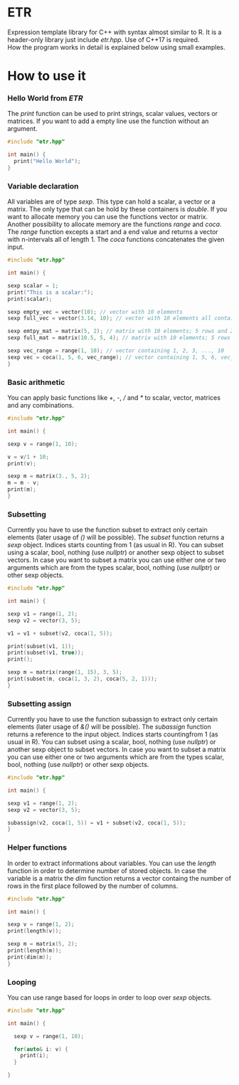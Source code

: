 # ETR

Expression template library for C++ with syntax almost similar to R. It is a header-only library just include *etr.hpp*. Use of C++17 is required. \
How the program works in detail is explained below using small examples. 

# How to use it

### Hello World from *ETR*

The *print* function can be used to print strings, scalar values, vectors or matrices. If you want to add a empty line use the function without an argument. 

```Cpp
#include "etr.hpp"

int main() {
  print("Hello World");
}
```

### Variable declaration

All variables are of type *sexp*. This type can hold a scalar, a vector or a matrix. The only type that can be hold by these containers is *double*. If you want to allocate memory you can use the functions vector or matrix. Another possibility to allocate memory are the functions *range* and *coca*. The *range* function excepts a start and a end value and returns a vector with n-intervals all of length 1. The *coca* functions concatenates the given input. 

```Cpp
#include "etr.hpp"

int main() {

sexp scalar = 1;
print("This is a scalar:");
print(scalar);

sexp empty_vec = vector(10); // vector with 10 elements
sexp full_vec = vector(3.14, 10); // vector with 10 elements all contain 3.14

sexp emtpy_mat = matrix(5, 2); // matrix with 10 elements; 5 rows and 2 cols
sexp full_mat = matrix(10.5, 5, 4); // matrix with 10 elements; 5 rows and 2 cols all contain 10.5

sexp vec_range = range(1, 10); // vector containing 1, 2, 3, ..., 10
sexp vec = coca(1, 5, 6, vec_range); // vector containing 1, 5, 6, vec_range
}
```

### Basic arithmetic

You can apply basic functions like *+*, *-*, */* and *\** to scalar, vector, matrices and any combinations. 

```Cpp
#include "etr.hpp"

int main() {

sexp v = range(1, 10);

v = v/1 + 10;
print(v);

sexp m = matrix(3., 5, 2);
m = m - v;
print(m);
}
```

### Subsetting

Currently you have to use the function subset to extract only certain elements (later usage of *()* will be possible). The *subset* function returns a *sexp* object. Indices starts counting from 1 (as usual in R). You can subset using a scalar, bool, nothing (use *nullptr*) or another sexp object to subset vectors. In case you want to subset a matrix you can use either one or two arguments which are from the types scalar, bool, nothing (use *nullptr*) or other sexp objects. 

```Cpp
#include "etr.hpp"

int main() {

sexp v1 = range(1, 2);
sexp v2 = vector(3, 5);

v1 = v1 + subset(v2, coca(1, 5));

print(subset(v1, 1));
print(subset(v1, true));
print();

sexp m = matrix(range(1, 15), 3, 5);
print(subset(m, coca(1, 3, 2), coca(5, 2, 1)));
}
```

### Subsetting assign

Currently you have to use the function subassign to extract only certain elements (later usage of *&()* will be possible). The *subassign* function returns a reference to the input object. Indices starts countingfrom 1 (as usual in R). You can subset using a scalar, bool, nothing (use *nullptr*) or another sexp object to subset vectors. In case you want to subset a matrix you can use either one or two arguments which are from the types scalar, bool, nothing (use *nullptr*) or other sexp objects. 

```Cpp
#include "etr.hpp"

int main() {

sexp v1 = range(1, 2);
sexp v2 = vector(3, 5);

subassign(v2, coca(1, 5)) = v1 + subset(v2, coca(1, 5));
}
```

### Helper functions

In order to extract informations about variables. You can use the *length* function in order to determine number of stored objects. In case the variable is a matrix the *dim* function returns a vector containg the number of rows in the first place followed by the number of columns. 

```Cpp
#include "etr.hpp"

int main() {

sexp v = range(1, 2);
print(length(v));

sexp m = matrix(5, 2);
print(length(m));
print(dim(m));
}
```


### Looping

You can use range based for loops in order to loop over *sexp* objects. 

```Cpp
#include "etr.hpp"

int main() {

  sexp v = range(1, 10);

  for(auto& i: v) {
    print(i);
  }

}

```


